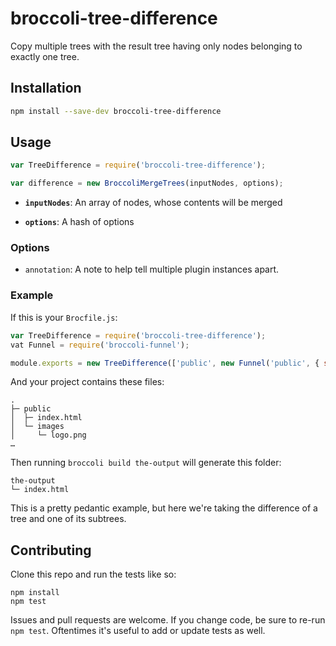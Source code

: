 # broccoli-tree-difference

Copy multiple trees with the result tree having only nodes belonging to exactly one tree.

## Installation

```bash
npm install --save-dev broccoli-tree-difference
```

## Usage

```js
var TreeDifference = require('broccoli-tree-difference');

var difference = new BroccoliMergeTrees(inputNodes, options);
```

* **`inputNodes`**: An array of nodes, whose contents will be merged

* **`options`**: A hash of options

### Options

* `annotation`: A note to help tell multiple plugin instances apart.

### Example

If this is your `Brocfile.js`:

```js
var TreeDifference = require('broccoli-tree-difference');
vat Funnel = require('broccoli-funnel');

module.exports = new TreeDifference(['public', new Funnel('public', { srcDir: 'images', destDir: 'images' })]);
```

And your project contains these files:

    .
    ├─ public
    │  ├─ index.html
    │  └─ images
    │     └─ logo.png
    …

Then running `broccoli build the-output` will generate this folder:

    the-output
    └─ index.html

This is a pretty pedantic example, but here we're taking the difference of a tree and one of its subtrees.

## Contributing

Clone this repo and run the tests like so:

```
npm install
npm test
```

Issues and pull requests are welcome. If you change code, be sure to re-run
`npm test`. Oftentimes it's useful to add or update tests as well.
